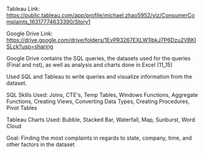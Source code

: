 Tableau Link: https://public.tableau.com/app/profile/michael.zhao5952/viz/ConsumerComplaints_16317774633390/Story1

Google Drive Link: https://drive.google.com/drive/folders/1EvPR3267EXLW1IbkJ7P6Dzu2VBKISLck?usp=sharing

Google Drive contains the SQL queries, the datasets used for the queries (Final and nst), as well as analysis and charts done in Excel (11_15)

Used SQL and Tableau to write queries and visualize information from the dataset.

SQL Skills Used: Joins, CTE's, Temp Tables, Windows Functions, Aggregate Functions, Creating Views, Converting Data Types, Creating Procedures, Pivot Tables

Tableau Charts Used: Bubble, Stacked Bar, Waterfall, Map, Sunburst, Word Cloud

Goal: Finding the most complaints in regards to state, company, time, and other factors in the dataset
